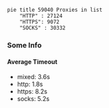 
```mermaid
pie title 59040 Proxies in list
    "HTTP" : 27124
    "HTTPS": 9072
    "SOCKS" : 30332
```

### Some Info
#### Average Timeout

- mixed: 3.6s
- http: 1.8s
- https: 8.2s
- socks: 5.2s